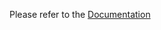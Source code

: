 Please refer to the [Documentation](https://hahow.github.io/jwplayer-plugins/?path=/docs/full-viewport)

